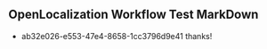 ## OpenLocalization Workflow Test MarkDown
* ab32e026-e553-47e4-8658-1cc3796d9e41 thanks!

<!--HONumber=Aug16_HO2-->


